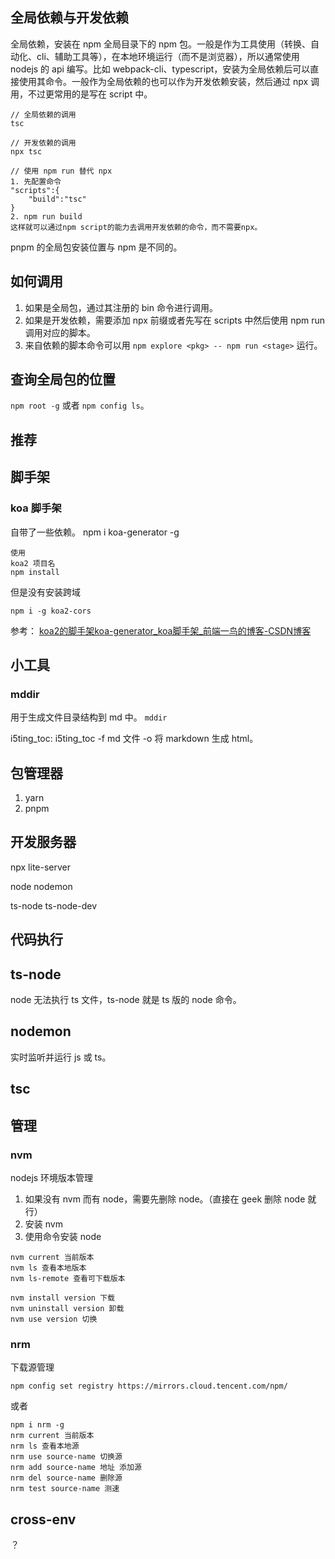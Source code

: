 ## 全局依赖与开发依赖
全局依赖，安装在 npm 全局目录下的 npm 包。一般是作为工具使用（转换、自动化、cli、辅助工具等），在本地环境运行（而不是浏览器），所以通常使用 nodejs 的 api 编写。比如 webpack-cli、typescript，安装为全局依赖后可以直接使用其命令。一般作为全局依赖的也可以作为开发依赖安装，然后通过 npx 调用，不过更常用的是写在 script 中。
```
// 全局依赖的调用
tsc

// 开发依赖的调用
npx tsc

// 使用 npm run 替代 npx
1. 先配置命令
"scripts":{
	"build":"tsc"
}
2. npm run build
这样就可以通过npm script的能力去调用开发依赖的命令，而不需要npx。
```

pnpm 的全局包安装位置与 npm 是不同的。

## 如何调用
1. 如果是全局包，通过其注册的 bin 命令进行调用。
2. 如果是开发依赖，需要添加 npx 前缀或者先写在 scripts 中然后使用 npm run 调用对应的脚本。
3. 来自依赖的脚本命令可以用 `npm explore <pkg> -- npm run <stage>` 运行。

## 查询全局包的位置
`npm root -g` 或者 `npm config ls`。

## 推荐

## 脚手架
### koa 脚手架
自带了一些依赖。
npm i koa-generator -g
```
使用
koa2 项目名
npm install
```
但是没有安装跨域
```
npm i -g koa2-cors
```
参考： [koa2的脚手架koa-generator\_koa脚手架\_前端一鸟的博客-CSDN博客](https://blog.csdn.net/z2823930772/article/details/123842405)

## 小工具
### mddir
用于生成文件目录结构到 md 中。
`mddir`

i5ting_toc: i5ting_toc -f md 文件 -o 将 markdown 生成 html。

## 包管理器
1. yarn
2. pnpm

## 开发服务器
npx lite-server

node
nodemon

ts-node
ts-node-dev

## 代码执行
## ts-node
node 无法执行 ts 文件，ts-node 就是 ts 版的 node 命令。
## nodemon
实时监听并运行 js 或 ts。

## tsc

## 管理
### nvm
nodejs 环境版本管理
1. 如果没有 nvm 而有 node，需要先删除 node。（直接在 geek 删除 node 就行）
2. 安装 nvm
3. 使用命令安装 node

```
nvm current 当前版本
nvm ls 查看本地版本
nvm ls-remote 查看可下载版本

nvm install version 下载
nvm uninstall version 卸载
nvm use version 切换
```
### nrm
下载源管理
```
npm config set registry https://mirrors.cloud.tencent.com/npm/
```
或者
```
npm i nrm -g
nrm current 当前版本
nrm ls 查看本地源
nrm use source-name 切换源
nrm add source-name 地址 添加源
nrm del source-name 删除源
nrm test source-name 测速
```

## cross-env
？